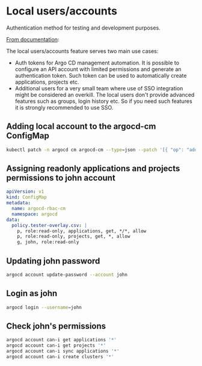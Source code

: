 # Local users/accounts

Authentication method for testing and development purposes.

[From documentation](https://argo-cd.readthedocs.io/en/stable/operator-manual/user-management/#local-usersaccounts):

The local users/accounts feature serves two main use cases:
- Auth tokens for Argo CD management automation. It is possible to configure an API account with limited permissions and generate an authentication token. Such token can be used to automatically create applications, projects etc.
- Additional users for a very small team where use of SSO integration might be considered an overkill. The local users don't provide advanced features such as groups, login history etc. So if you need such features it is strongly recommended to use SSO.


## Adding local account to the argocd-cm ConfigMap

```bash
kubectl patch -n argocd cm argocd-cm --type=json --patch '[{ "op": "add", "path": "/data/accounts.john", "value": "login"}]'
```

## Assigning readonly applications and projects permissions to john account

```yaml
apiVersion: v1
kind: ConfigMap
metadata:
  name: argocd-rbac-cm
  namespace: argocd
data:
  policy.tester-overlay.csv: |
    p, role:read-only, applications, get, */*, allow
    p, role:read-only, projects, get, *, allow
    g, john, role:read-only
```
## Updating john password

```bash
argocd account update-password --account john
```

## Login as john

```bash
argocd login --username=john
```

## Check john's permissions
```bash
argocd account can-i get applications '*'
argocd account can-i get projects '*'
argocd account can-i sync applications '*'
argocd account can-i create clusters '*'
```